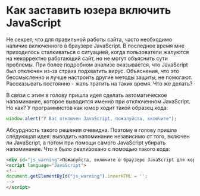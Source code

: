 # Как заставить юзера включить JavaScript
Не секрет, что для правильной работы сайта, часто необходимо наличие включенного в браузере JavaScript. В последнее время мне приходилось сталкиваться с ситуацией, когда пользователи жалуются на некорректно работающий сайт, но не могут объяснить сути проблемы. При более подробном анализе оказывается, что JavaScript был отключен из-за страха подхватить вирус. Объяснения, что это бессмысленно и лучше настроить другие методы защиты, не помогают. Рассказывать постоянно - жаль тратить на таких время. Что же делать?

В связи с этим в голову пришла идея сделать автоматическое напоминание, которое выводится именно при отключенном JavaScript. Но как? У программистов как юмор ходит такой образец кода:

```javascript
window.alert("У Вас отключен JavaScript, пожалуйста, включите");
```

Абсурдность такого решения очевидна. Поэтому в голову пришла следующая идея: выводить напоминание независимо от того, включен ли JavaScript, а потом при помощи самого JavaScript убирать напоминание. Что и было реализовано с помощью такого кода:

```html
<div id="js_warning">Пожалуйста, включите в браузере JavaScript для корректной работы сайта</div>
<script language="JavaScript">
<!--
document.getElementById("js_warning").innerHTML = '';
-->
</script>
```
